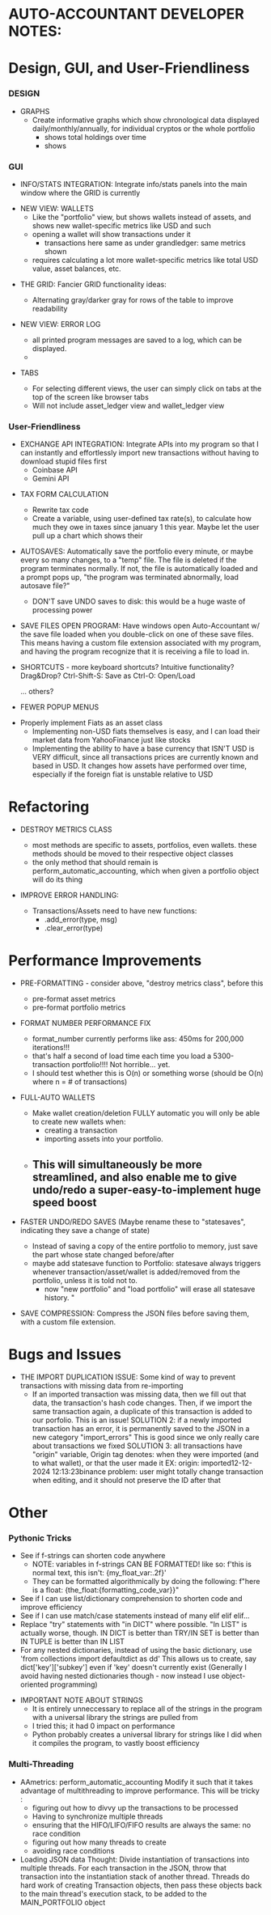 # AUTO-ACCOUNTANT DEVELOPER NOTES:



# Design, GUI, and User-Friendliness

### DESIGN

* GRAPHS
	- Create informative graphs which show chronological data displayed daily/monthly/annually, for individual cryptos or the whole portfolio
		- shows total holdings over time
		- shows 

### GUI

* INFO/STATS INTEGRATION: Integrate info/stats panels into the main window where the GRID is currently

- NEW VIEW: WALLETS
	- Like the "portfolio" view, but shows wallets instead of assets,
	and shows new wallet-specific metrics like USD and such
	- opening a wallet will show transactions under it
		- transactions here same as under grandledger: same metrics shown
	- requires calculating a lot more wallet-specific metrics like total USD value, asset balances, etc.

* THE GRID: Fancier GRID functionality ideas:
	- Alternating gray/darker gray for rows of the table to improve readability

* NEW VIEW: ERROR LOG
	- all printed program messages are saved to a log, which can be displayed.
	- 

* TABS
	- For selecting different views, the user can simply click on tabs at the top of the screen like browser tabs
	- Will not include asset_ledger view and wallet_ledger view

### User-Friendliness

* EXCHANGE API INTEGRATION: Integrate APIs into my program so that I can instantly and effortlessly import new transactions without having to download stupid files first
	- Coinbase API
	- Gemini API

- TAX FORM CALCULATION
	- Rewrite tax code
	- Create a variable, using user-defined tax rate(s), to calculate how much they owe in taxes since january 1 this year. Maybe let the user pull up a chart which shows their

- AUTOSAVES: Automatically save the portfolio every minute, or maybe every so many changes, to a "temp" file. The file is deleted if the program terminates normally. If not, the file is automatically loaded and a prompt pops up, "the program was terminated abnormally, load autosave file?"
	- DON'T save UNDO saves to disk: this would be a huge waste of processing power
	
- SAVE FILES OPEN PROGRAM: Have windows open Auto-Accountant w/ the save file loaded when you double-click on one of these save files. This means 
	having a custom file extension associated with my program, and having the program recognize that it is receiving a file to load in.

* SHORTCUTS - more keyboard shortcuts? Intuitive functionality? Drag&Drop?
	Ctrl-Shift-S: Save as
	Ctrl-O: Open/Load
	
	... others?

* FEWER POPUP MENUS
	
- Properly implement Fiats as an asset class
	- Implementing non-USD fiats themselves is easy, and I can load their market data from YahooFinance just like stocks
	- Implementing the ability to have a base currency that ISN'T USD is VERY difficult, since all transactions prices are currently known and based in USD. It changes how assets have performed over time, especially if the foreign fiat is unstable relative to USD

# Refactoring

* DESTROY METRICS CLASS
	- most methods are specific to assets, portfolios, even wallets. these methods should be moved to their respective object classes
	- the only method that should remain is perform_automatic_accounting, which when given a portfolio object will do its thing

* IMPROVE ERROR HANDLING:
	- Transactions/Assets need to have new functions:
		- .add_error(type, msg)
		- .clear_error(type)

# Performance Improvements

* PRE-FORMATTING - consider above, "destroy metrics class", before this
	- pre-format asset metrics
	- pre-format portfolio metrics

* FORMAT NUMBER PERFORMANCE FIX
	- format_number currently performs like ass: 450ms for 200,000 iterations!!! 
	- that's half a second of load time each time you load a 5300-transaction portfolio!!!! Not horrible... yet.
	- I should test whether this is O(n) or something worse (should be O(n) where n = # of transactions)

* FULL-AUTO WALLETS 
	- Make wallet creation/deletion FULLY automatic
	you will only be able to create new wallets when:
		- creating a transaction
		- importing assets into your portfolio. 
	- This will simultaneously be more streamlined, __and also enable me to give undo/redo a super-easy-to-implement huge speed boost__
		- 

* FASTER UNDO/REDO SAVES (Maybe rename these to "statesaves", indicating they save a change of state)
	- Instead of saving a copy of the entire portfolio to memory, just save the part whose state changed before/after
	- maybe add statesave function to Portfolio: statesave always triggers whenever transaction/asset/wallet is added/removed from the portfolio, unless it is told not to.
		- now "new portfolio" and "load portfolio" will erase all statesave history. "

- SAVE COMPRESSION: Compress the JSON files before saving them, with a custom file extension. 

# Bugs and Issues

* THE IMPORT DUPLICATION ISSUE: Some kind of way to prevent transactions with missing data from re-importing	
	- If an imported transaction was missing data, then we fill out that data, the transaction's hash code changes. Then, if we import the same transaction again, a duplicate of this transaction is added to our porfolio. This is an issue!
		SOLUTION 2: if a newly imported transaction has an error, it is permanently saved to the JSON in a new category "import_errors"
			This is good since we only really care about transactions we fixed
		SOLUTION 3: all transactions have "origin" variable,
			Origin tag denotes: when they were imported (and to what wallet), or that the user made it
			EX:		origin: imported12-12-2024 12:13:23binance
			problem: user might totally change transaction when editing, and it should not preserve the ID after that

# Other

### Pythonic Tricks
- See if f-strings can shorten code anywhere
	* NOTE: variables in f-strings CAN BE FORMATTED! like so: f'this is normal text, this isn\'t: {my_float_var:.2f}'
	* They can be formatted algorithmically by doing the following: f"here is a float: {the_float:{formatting_code_var}}"
- See if I can use list/dictionary comprehension to shorten code and improve efficiency
- See if I can use match/case statements instead of many elif elif elif...
- Replace "try" statements with "in DICT" where possible. "In LIST" is actually worse, though.
	IN DICT is better than TRY/IN SET is better than IN TUPLE is better than IN LIST
- For any nested dictionaries, instead of using the basic dictionary, use 'from collections import defaultdict as dd'
This allows us to create, say dict['key']['subkey'] even if 'key' doesn't currently exist
(Generally I avoid having nested dictionaries though - now instead I use object-oriented programming)

* IMPORTANT NOTE ABOUT STRINGS
	- It is entirely unneccessary to replace all of the strings in the program with a universal library the strings are pulled from
	- I tried this; it had 0 impact on performance
	- Python probably creates a universal library for strings like I did when it compiles the program, to vastly boost efficiency
	



### Multi-Threading
- AAmetrics: perform_automatic_accounting
	Modify it such that it takes advantage of multithreading to improve performance.
	This will be tricky :
	- figuring out how to divvy up the transactions to be processed
	- Having to synchronize multiple threads
	- ensuring that the HIFO/LIFO/FIFO results are always the same: no race condition
	- figuring out how many threads to create
	- avoiding race conditions
- Loading JSON data
	Thought: Divide instantiation of transactions into multiple threads. For each transaction in the JSON, throw that transaction into the instantiation stack of another thread. Threads do hard work of creating Transaction objects, then pass these objects back to the main thread's execution stack, to be added to the MAIN_PORTFOLIO object


	

		


	

	
	
	
	
	
	
	
	
	

